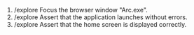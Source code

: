 1. /explore Focus the browser window "Arc.exe".
2. /explore Assert that the application launches without errors.
3. /explore Assert that the home screen is displayed correctly.